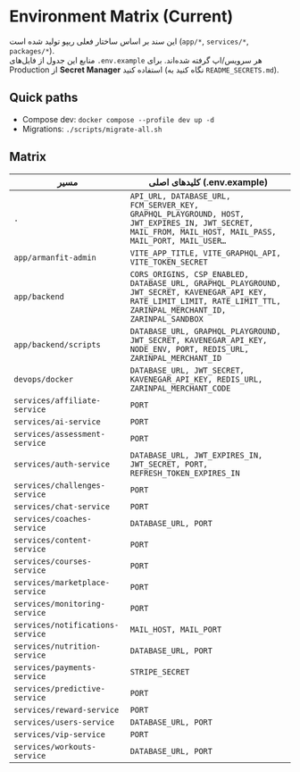 # Environment Matrix (Current)

این سند بر اساس ساختار فعلی ریپو تولید شده است (`app/*`, `services/*`, `packages/*`).  
منابع این جدول از فایل‌های `.env.example` هر سرویس/اپ گرفته شده‌اند. برای Production از **Secret Manager** استفاده کنید (نگاه کنید به `README_SECRETS.md`).

## Quick paths
- Compose dev: `docker compose --profile dev up -d`
- Migrations: `./scripts/migrate-all.sh`

## Matrix
| مسیر | کلیدهای اصلی (.env.example) |
|---|---|
| `.` | `API_URL, DATABASE_URL, FCM_SERVER_KEY, GRAPHQL_PLAYGROUND, HOST, JWT_EXPIRES_IN, JWT_SECRET, MAIL_FROM, MAIL_HOST, MAIL_PASS, MAIL_PORT, MAIL_USER…` |
| `app/armanfit-admin` | `VITE_APP_TITLE, VITE_GRAPHQL_API, VITE_TOKEN_SECRET` |
| `app/backend` | `CORS_ORIGINS, CSP_ENABLED, DATABASE_URL, GRAPHQL_PLAYGROUND, JWT_SECRET, KAVENEGAR_API_KEY, RATE_LIMIT_LIMIT, RATE_LIMIT_TTL, ZARINPAL_MERCHANT_ID, ZARINPAL_SANDBOX` |
| `app/backend/scripts` | `DATABASE_URL, GRAPHQL_PLAYGROUND, JWT_SECRET, KAVENEGAR_API_KEY, NODE_ENV, PORT, REDIS_URL, ZARINPAL_MERCHANT_ID` |
| `devops/docker` | `DATABASE_URL, JWT_SECRET, KAVENEGAR_API_KEY, REDIS_URL, ZARINPAL_MERCHANT_CODE` |
| `services/affiliate-service` | `PORT` |
| `services/ai-service` | `PORT` |
| `services/assessment-service` | `PORT` |
| `services/auth-service` | `DATABASE_URL, JWT_EXPIRES_IN, JWT_SECRET, PORT, REFRESH_TOKEN_EXPIRES_IN` |
| `services/challenges-service` | `PORT` |
| `services/chat-service` | `PORT` |
| `services/coaches-service` | `DATABASE_URL, PORT` |
| `services/content-service` | `PORT` |
| `services/courses-service` | `PORT` |
| `services/marketplace-service` | `PORT` |
| `services/monitoring-service` | `PORT` |
| `services/notifications-service` | `MAIL_HOST, MAIL_PORT` |
| `services/nutrition-service` | `DATABASE_URL, PORT` |
| `services/payments-service` | `STRIPE_SECRET` |
| `services/predictive-service` | `PORT` |
| `services/reward-service` | `PORT` |
| `services/users-service` | `DATABASE_URL, PORT` |
| `services/vip-service` | `PORT` |
| `services/workouts-service` | `DATABASE_URL, PORT` |
